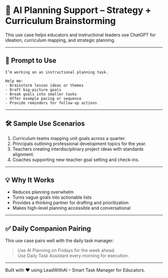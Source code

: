 # 🧠 AI Planning Support – Strategy + Curriculum Brainstorming

This use case helps educators and instructional leaders use ChatGPT for ideation, curriculum mapping, and strategic planning.

---

## 📘 Prompt to Use

```
I’m working on an instructional planning task.

Help me:
- Brainstorm lesson ideas or themes
- Draft big-picture goals
- Break goals into smaller tasks
- Offer example pacing or sequence
- Provide reminders for follow-up actions
```

---

## 🛠 Sample Use Scenarios

1. Curriculum teams mapping unit goals across a quarter.
2. Principals outlining professional development topics for the year.
3. Teachers creating interdisciplinary project ideas with standards alignment.
4. Coaches supporting new-teacher goal setting and check-ins.

---

## 💡 Why It Works

- Reduces planning overwhelm
- Turns vague goals into actionable lists
- Provides a thinking partner for drafting and prioritization
- Makes high-level planning accessible and conversational

---

## ✅ Daily Companion Pairing

This use case pairs well with the daily task manager:
> Use AI Planning on Fridays for the week ahead.  
> Use Daily Task Assistant every morning for execution.

---

Built with ❤️ using LeadWithAI – Smart Task Manager for Educators.
